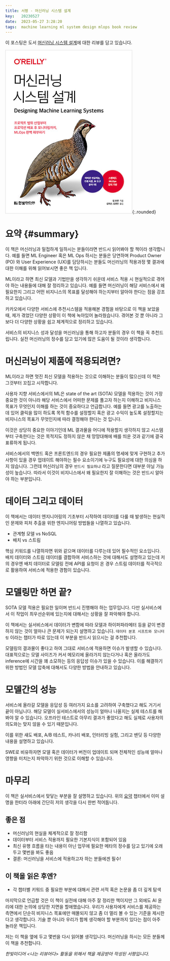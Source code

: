 ```yaml
---
title: 서평 - 머신러닝 시스템 설계
key:   20230527
date:  2023-05-27 3:28:20
tags:  machine learning ml system design mlops book review
---
```


이 포스팅은 도서 [머신러닝 시스템 설계]에 대한 리뷰를 담고 있습니다.

![머신러닝 시스템 설계 표지](/assets/images/designing_ml_systems/cover.jpeg){:.rounded}

# 요약 {#summary}

이 책은 머신러닝과 밀접하게 일하시는 분들이라면 반드시 읽어봐야 할 책이라 생각합니다.
예를 들면 ML Engineer 혹은 ML Ops 하시는 분들은 당연하며 Product Owner (PO) 와 User Experience (UX)를 담당하시는 분들도 머신러닝의 적용과정 몇 결과에 대한 이해를 위해 읽어보시면 좋은 책 입니다.

ML이라고 하면 최신 모델과 기법만을 생각하기 쉬운데 서비스 적용 시 현실적으로 겪어야 하는 내용들에 대해 잘 정리하고 있습니다.
예를 들면 머신러닝이 해당 서비스에서 왜 필요한지 그리고 어떤 비지니스의 목표를 달성해야 하는지부터 알아야 한다는 점을 강조하고 있습니다.

카카오에서 다양한 서비스에 추천시스템을 적용해본 경험을 바탕으로 이 책을 보았을 때, 제가 겪었던 다양한 상황이 이 책에 녹아있어 놀라웠습니다.
겪어본 것 뿐 아니라 그보다 더 다양한 상황을 쉽고 체계적으로 정리하고 있습니다.

서비스의 비지니스 성과 달성을 머신러닝을 통해 하고자 분들의 경우 이 책을 꼭 추천드립니다.
실전 머신러닝의 정수를 담고 있기에 많은 도움이 될 것이라 생각합니다.

<!--more-->

# 머신러닝이 제품에 적용되려면?

ML이라고 하면 멋진 최신 모델을 적용하는 것으로 이해하는 분들이 많으신데 이 책은 그것부터 꼬집고 시작합니다.

사용자 지향 서비스에서의 ML은 state of the art (SOTA) 모델을 적용하는 것이 가장 중요한 것이 아니라 해당 서비스에서 어떠한 문제를 풀고자 하는지 이해하고 비지니스 목표가 무엇인지 이해를 하는 것이 중요하다고 언급합니다.
예를 들면 광고를 노출하는데 있어 클릭을 많이 하도록 목적 함수를 설정할지 혹은 광고 수익이 높도록 설정할지는 비지니스의 목표가 무엇인지에 따라 결정해야 한다는 것 입니다.

이것은 상당히 중요한 이야기인데 ML 결과물을 어디에 적용할지 생각하지 않고 시스템부터 구축한다는 것은 목적지도 정하지 않은 채 망망대해에 배를 띄운 것과 같기에 결국 표류하게 됩니다.

서비스에서의 백엔드 혹은 프론트엔드의 경우 필요한 제품의 명세에 맞게 구현하고 추가 사항이 있을 경우 업데이트 해야하는 필수 요소이기에 누구도 필요성에 대한 의심을 하지 않습니다.
그런데 머신러닝의 경우 `반드시 필요하냐` 라고 질문한다면 대부분 아닐 가능성이 높습니다.
따라서 이것이 비지니스에서 왜 필요한지 잘 이해하는 것은 반드시 알아야 하는 부분입니다.

# 데이터 그리고 데이터

이 책에서는 데이터 엔지니어링의 기초부터 시작하여 데이터를 다룰 때 발생하는 현실적인 문제와 피처 추출을 위한 엔지니어링 방법들을 나열하고 있습니다.

- 관계형 모델 vs NoSQL
- 배치 vs 스트림

핵심 키워드를 나열하자면 위와 같으며 데이터를 다루는데 있어 필수적인 요소입니다.
배치 데이터와 스트림 데이터를 결합하여 서비스하는 것에 대해서도 설명하고 있는데 저의 경우엔 배치 데이터로 모델링 전에 API를 요청이 온 경우 스트림 데이터를 적극적으로 활용하여 서비스에 적용한 경험이 있습니다.

# 모델링만 하면 끝?

SOTA 모델 적용은 필요한 일이며 반드시 진행해야 하는 업무입니다.
다만 실서비스에서 이 작업이 최우선순위에 있는지에 대해서는 상황을 잘 파악해야 합니다.

이 책에서는 실서비스에서 데이터가 변함에 따라 모델과 하이퍼파라메터 등을 같이 변경하지 않는 것이 얼마나 큰 문제가 되는지 설명하고 있습니다.
`데이터 분포 시프트와 모니터링` 이라는 챕터가 따로 있는데 이 부분을 반드시 읽으시는 걸 추천합니다.

모델링의 결과물이 좋다고 하여 그대로 서비스에 적용하면 이슈가 발생할 수 있습니다.
대표적으로는 모델 사이즈가 커서 메모리에 올라가지 않는다거나 혹은 올라가도 inference에 시간을 꽤 소모하는 등의 응답성 이슈가 있을 수 있습니다.
이를 해결하기 위한 방법인 모델 압축에 대해서도 다양한 방법을 안내하고 있습니다.

# 모델간의 성능 

서비스에 올라갈 모델을 응답성 등 여러가지 요소를 고려하여 구축했다고 해도 거기서 끝이 아닙니다.
해당 모델이 실서비스에서의 성능이 얼마나 나올지는 실제 테스트를 해봐야 알 수 있습니다.
오프라인 테스트로 아무리 결과가 좋았다고 해도 실제로 사용자의 의도와는 맞지 않을 수 있기 때문입니다.

이를 위한 섀도 배포, A/B 테스트, 카나리 배포, 인터리빙 실험, 그리고 밴딧 등 다양한 내용을 설명하고 있습니다.

SWE로 비유하자면 모델 혹은 데이터가 버전이 업데이트 되며 전체적인 성능에 얼마나 영향을 미치는지 파악하기 위한 것으로 이해할 수 있습니다.

# 마무리

이 책은 실서비스에서 맞닿는 부분을 잘 설명하고 있습니다. 위의 [요약](#summary) 챕터에서 이미 설명을 한터라 아래에 간단히 저의 생각을 다시 한번 적어둡니다.

## 좋은 점

- 머신러닝의 현실을 체계적으로 잘 정리함
- 데이터부터 서비스 적용까지 필요한 기본지식이 포함되어 있음
- 최신 유행 흐름을 타는 내용이 아닌 업무에 필요한 메타의 정수를 담고 있기에 오래두고 몇번을 봐도 좋음
- 결론: 머신러닝을 서비스에 적용하고자 하는 분들에겐 필수!

## 이 책을 읽은 후엔?

- 각 챕터별 키워드 중 필요한 부분에 대해서 관련 서적 혹은 논문을 좀 더 깊게 탐색

마지막으로 언급할 것은 이 책이 실전에 대해 아주 잘 정리한 책이지만 그 외에도 AI 윤리에 대한 논의에 상당한 지면을 할애했습니다. 우리가 사용자에게 서비스를 제공하는 측면에서 단순히 비지니스 목표에만 매몰되지 않고 좀 더 멀리 볼 수 있는 기준을 제시한다고 생각합니다.
기술 뿐 아니라 우리가 함께 생각해야 할 부분까지 있다는 점이 아주 놀라운 책입니다.

저는 이 책을 옆에 두고 몇번을 다시 읽어볼 생각입니다.
머신러닝을 하시는 모든 분들께 이 책을 추천합니다.

*한빛미디어 \<나는 리뷰어다\> 활동을 위해서 책을 제공받아 작성된 서평입니다.*


[머신러닝 시스템 설계]: https://www.hanbit.co.kr/store/books/look.php?p_code=B1811121220